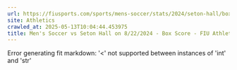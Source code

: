 ```yaml
---
url: https://fiusports.com/sports/mens-soccer/stats/2024/seton-hall/boxscore/12515
site: Athletics
crawled_at: 2025-05-13T10:04:44.453975
title: Men's Soccer vs Seton Hall on 8/22/2024 - Box Score - FIU Athletics
---
```


Error generating fit markdown: '<' not supported between instances of 'int' and 'str'
